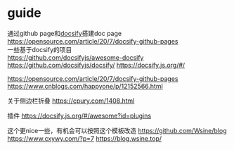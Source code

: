 # guide

通过github page和[docsify](https://github.com/docsifyjs/docsify)搭建doc page  
https://opensource.com/article/20/7/docsify-github-pages  
一些基于docsify的项目  
https://github.com/docsifyjs/awesome-docsify  
https://github.com/docsifyjs/docsify/
https://docsify.js.org/#/

https://opensource.com/article/20/7/docsify-github-pages  
https://www.cnblogs.com/happyone/p/12152566.html

关于侧边栏折叠
https://cpury.com/1408.html

插件
https://docsify.js.org/#/awesome?id=plugins

这个更nice一些，有机会可以按照这个模板改造
https://github.com/Wsine/blog
https://www.cxywy.com/?p=7
https://blog.wsine.top/

